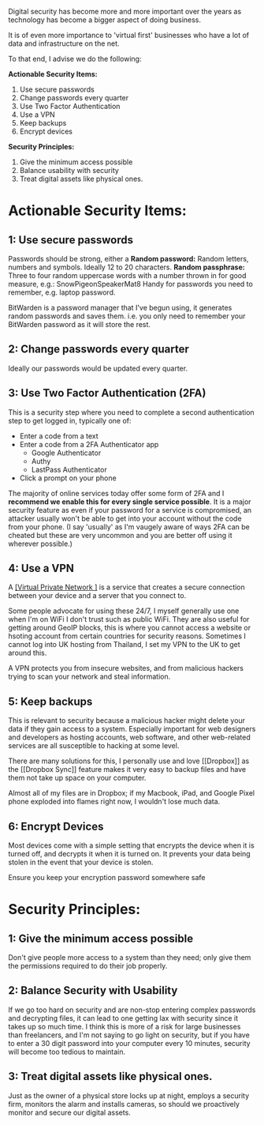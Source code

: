 Digital security has become more and more important over the years as technology has become a bigger aspect of doing business.

It is of even more importance to 'virtual first' businesses who have a lot of data and infrastructure on the net.

To that end, I advise we do the following:

**Actionable Security Items:**
1. Use secure passwords
2. Change passwords every quarter
3. Use Two Factor Authentication
4. Use a VPN
5.  Keep backups
6.  Encrypt devices


**Security Principles:**
1. Give the minimum access possible 
2. Balance usability with security
3. Treat digital assets like physical ones.




# Actionable Security Items:

## 1: Use secure passwords 

Passwords should be strong, either a 
**Random password:** Random letters, numbers and symbols. Ideally 12 to 20 characters.
**Random passphrase:** Three to four random uppercase words with a number thrown in for good measure, e.g.: SnowPigeonSpeakerMat8
Handy for passwords you need to remember, e.g. laptop password. 

BitWarden is a password manager that I've begun using, it generates random passwords and saves them. i.e. you only need to remember your BitWarden password as it will store the rest.


## 2: Change passwords every quarter
Ideally our passwords would be updated every quarter.



## 3: Use Two Factor Authentication (2FA)
This is a security step where you need to complete a second authentication step to get logged in, typically one of:
- Enter a code from a text
- Enter a code from a 2FA Authenticator app
	- Google Authenticator
	- Authy
	- LastPass Authenticator
- Click a prompt on your phone

The majority of online services today offer some form of 2FA and I **recommend we enable this for every single service possible**. It is a major security feature as even if your password for a service is compromised, an attacker usually won't be able to get into your account without the code from your phone.
(I say 'usually' as I'm vaugely aware of ways 2FA can be cheated but these are very uncommon and you are better off using it wherever possible.)



## 4: Use a VPN
A [[Virtual Private Network ]](VPN) is a service that creates a secure connection between your device and a server that you connect to.

Some people advocate for using these 24/7, I myself generally use one when I'm on WiFi I don't trust such as public WiFi. They are also useful for getting around GeoIP blocks, this is where you cannot access a website or hsoting account from certain countries for security reasons. Sometimes I cannot log into UK hosting from Thailand, I set my VPN to the UK to get around this. 

A VPN protects you from insecure websites, and from malicious hackers trying to scan your network and steal information.


## 5: Keep backups
This is relevant to security because a malicious hacker might delete your data if they gain access to a system. Especially important for web designers and developers as hosting accounts, web software, and other web-related services are all susceptible to hacking at some level. 

There are many solutions for this, I personally use and love [[Dropbox]] as the [[Dropbox Sync]] feature makes it very easy to backup files and have them not take up space on your computer. 

Almost all of my files are in Dropbox; if my Macbook, iPad, and Google Pixel phone exploded into flames right now, I wouldn't lose much data. 


## 6: Encrypt Devices
Most devices come with a simple setting that encrypts the device when it is turned off, and decrypts it when it is turned on. It prevents your data being stolen in the event that your device is stolen.

Ensure you keep your encryption password somewhere safe


# Security Principles:



## 1: Give the minimum access possible 
Don't give people more access to a system than they need; only give them the permissions required to do their job properly.



## 2: Balance Security with Usability
If we go too hard on security and are non-stop entering complex passwords and decrypting files, it can lead to one getting lax with security since it takes up so much time. I think this is more of a risk for large businesses than freelancers, and I'm not saying to go light on security, but if you have to enter a 30 digit password into your computer every 10 minutes, security will become too tedious to maintain.


## 3: Treat digital assets like physical ones.
Just as the owner of a physical store locks up at night, employs a security firm, monitors the alarm and installs cameras, so should we proactively monitor and secure our digital assets.

